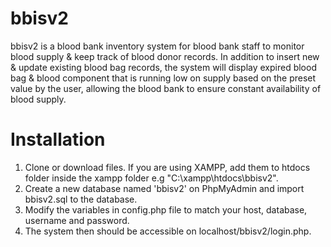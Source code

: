# bbisv2
bbisv2 is a blood bank inventory system for blood bank staff to monitor blood supply & keep track of blood donor records. In addition to insert new & update existing
blood bag records, the system will display expired blood bag & blood component that is running low on supply based on the preset value by the user, allowing
the blood bank to ensure constant availability of blood supply.

# Installation
1. Clone or download files. If you are using XAMPP, add them to htdocs folder inside the xampp folder e.g "C:\xampp\htdocs\bbisv2".
2. Create a new database named 'bbisv2' on PhpMyAdmin and import bbisv2.sql to the database.
3. Modify the variables in config.php file to match your host, database, username and password.
4. The system then should be accessible on localhost/bbisv2/login.php.
